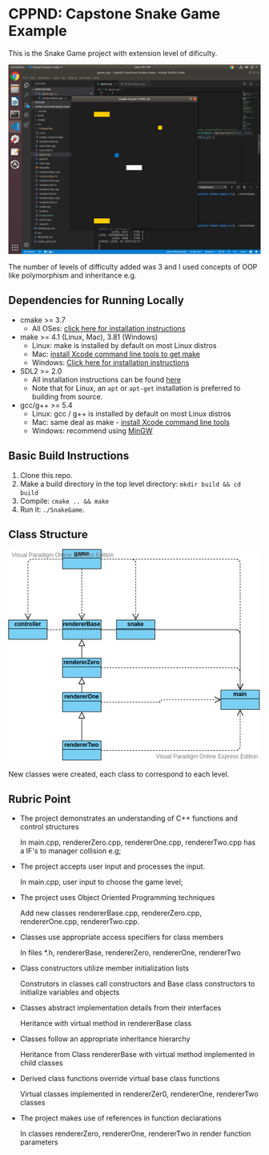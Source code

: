 # CPPND: Capstone Snake Game Example

This is the Snake Game project with extension level of dificulty.

<img src="Screenshot.png"/>

The number of levels of difficulty added was 3 and I used concepts of OOP like polymorphism and inheritance e.g.

## Dependencies for Running Locally
* cmake >= 3.7
  * All OSes: [click here for installation instructions](https://cmake.org/install/)
* make >= 4.1 (Linux, Mac), 3.81 (Windows)
  * Linux: make is installed by default on most Linux distros
  * Mac: [install Xcode command line tools to get make](https://developer.apple.com/xcode/features/)
  * Windows: [Click here for installation instructions](http://gnuwin32.sourceforge.net/packages/make.htm)
* SDL2 >= 2.0
  * All installation instructions can be found [here](https://wiki.libsdl.org/Installation)
  * Note that for Linux, an `apt` or `apt-get` installation is preferred to building from source.
* gcc/g++ >= 5.4
  * Linux: gcc / g++ is installed by default on most Linux distros
  * Mac: same deal as make - [install Xcode command line tools](https://developer.apple.com/xcode/features/)
  * Windows: recommend using [MinGW](http://www.mingw.org/)

## Basic Build Instructions

1. Clone this repo.
2. Make a build directory in the top level directory: `mkdir build && cd build`
3. Compile: `cmake .. && make`
4. Run it: `./SnakeGame`.

## Class Structure

<img src="UML.vpd.png"/>

New classes were created, each class to correspond to each level.

## Rubric Point

- The project demonstrates an understanding of C++ functions and control structures
 
   In main.cpp, rendererZero.cpp, rendererOne.cpp, rendererTwo.cpp has a IF's to manager collision e.g;
   
- The project accepts user input and processes the input.

   In main.cpp, user input to choose the game level;
   
- The project uses Object Oriented Programming techniques

   Add new classes rendererBase.cpp, rendererZero.cpp, rendererOne.cpp, rendererTwo.cpp.
   
- Classes use appropriate access specifiers for class members

  In files *.h, rendererBase, rendererZero, rendererOne, rendererTwo
  
- Class constructors utilize member initialization lists

  Construtors in classes call constructors and Base class constructors to initialize variables and objects
  
- Classes abstract implementation details from their interfaces

  Heritance with virtual method in rendererBase class
  
- Classes follow an appropriate inheritance hierarchy

  Heritance from Class rendererBase with virtual method implemented in child classes
  
- Derived class functions override virtual base class functions

  Virtual classes implemented in rendererZer0, rendererOne, rendererTwo classes
  
- The project makes use of references in function declarations

  In classes rendererZero, rendererOne, rendererTwo in render function parameters
